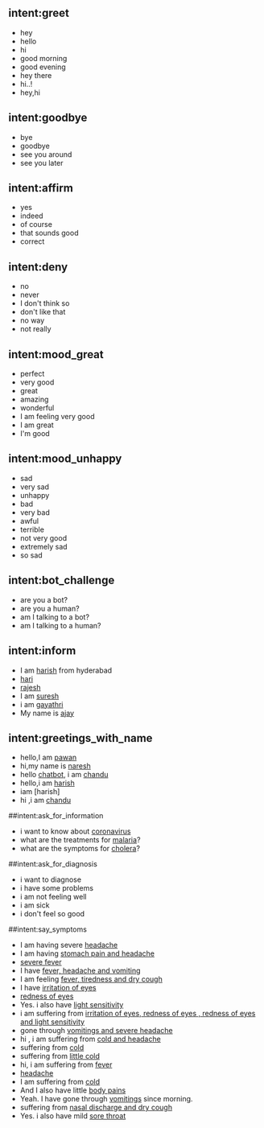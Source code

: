 ## intent:greet
- hey
- hello
- hi
- good morning
- good evening
- hey there
- hi..!
- hey,hi


## intent:goodbye
- bye
- goodbye
- see you around
- see you later

## intent:affirm
- yes
- indeed
- of course
- that sounds good
- correct

## intent:deny
- no
- never
- I don't think so
- don't like that
- no way
- not really

## intent:mood_great
- perfect
- very good
- great
- amazing
- wonderful
- I am feeling very good
- I am great
- I'm good

## intent:mood_unhappy
- sad
- very sad
- unhappy
- bad
- very bad
- awful
- terrible
- not very good
- extremely sad
- so sad

## intent:bot_challenge
- are you a bot?
- are you a human?
- am I talking to a bot?
- am I talking to a human?

## intent:inform
- I am [harish](name) from hyderabad
- [hari](name)
- [rajesh](name)
- I am [suresh](name)
- i am [gayathri](name)
- My name is [ajay](name)

## intent:greetings_with_name
- hello,I am [pawan](name)
- hi,my name is [naresh](name)
- hello [chatbot](name), i am [chandu](name) 
- hello,i am [harish](name)
- iam [harish][](name)
- hi ,i am [chandu](name)


##intent:ask_for_information
- i want to know about [coronavirus](disease)
- what are the treatments for [malaria](disease)?
- what are the symptoms for [cholera](disease)?

##intent:ask_for_diagnosis
- i want to diagnose
- i have some problems
- i am not feeling well
- i am sick
- i don't feel so good 


##intent:say_symptoms
- I am having severe [headache](symptom)
- I am having [stomach pain and headache](symptom)
- [severe fever](symptom)
- I have [fever, headache and vomiting](symptom)
- I am feeling [fever, tiredness and dry cough](symptom)
- I have [irritation of eyes](symptom)
- [redness of eyes](symptom)
- Yes. i also have [light sensitivity](symptom)
- i am suffering from [irritation of eyes, redness of eyes , redness of eyes and light sensitivity](symptom)
- gone through [vomitings and severe headache](symptom)
- hi , i am suffering from [cold and headache](symptom)
- suffering from [cold](symptom)
- suffering from [little cold](symptom)
- hi, i am suffering from [fever](symptom)
- [headache](symptom)
- I am suffering from [cold](symptom)
- And I also have little [body pains](symptom)
- Yeah. I have gone through [vomitings](symptom) since morning.
- suffering from [nasal discharge and dry cough](symptom)
- Yes. i also have mild [sore throat](symptom)
 

